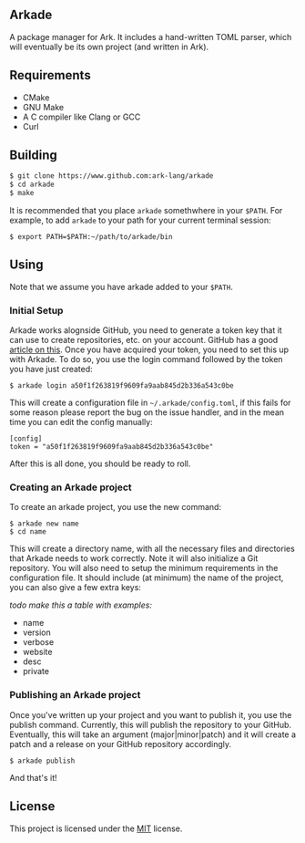 ## Arkade
A package manager for Ark. It includes a hand-written TOML parser,
which will eventually be its own project (and written in Ark).

## Requirements
* CMake
* GNU Make
* A C compiler like Clang or GCC
* Curl

## Building

```bash
$ git clone https://www.github.com:ark-lang/arkade
$ cd arkade
$ make
```

It is recommended that you place `arkade` somethwhere in your `$PATH`. For example, to add `arkade` to your path for your current terminal session:
```
$ export PATH=$PATH:~/path/to/arkade/bin
```

## Using
Note that we assume you have arkade added to your `$PATH`.

### Initial Setup
Arkade works alognside GitHub, you need to generate a token key that it can use to create repositories, etc. on your 
account. GitHub has a good [article on this](https://help.github.com/articles/creating-an-access-token-for-command-line-use/). Once you have acquired your token, you need to set this up with Arkade. To do so, you use the login command followed by the token you have just created:

    $ arkade login a50f1f263819f9609fa9aab845d2b336a543c0be

This will create a configuration file in `~/.arkade/config.toml`, if this fails for some reason please report the bug on the issue handler, and in the mean time you can edit the config manually:

    [config]
    token = "a50f1f263819f9609fa9aab845d2b336a543c0be"

After this is all done, you should be ready to roll.

### Creating an Arkade project
To create an arkade project, you use the new command:

    $ arkade new name
    $ cd name

This will create a directory name, with all the necessary files and directories that Arkade needs to work correctly. Note it will also initialize a Git repository. You will also need to setup the minimum requirements in the configuration file. It should include (at minimum) the name of the project, you can also give a few extra keys:

_todo make this a table with examples:_

* name
* version
* verbose
* website
* desc
* private

### Publishing an Arkade project
Once you've written up your project and you want to publish it, you use the publish command. Currently, this will publish the repository to your GitHub. Eventually, this will take an argument (major|minor|patch) and it will create a patch and a release on your GitHub repository accordingly.

    $ arkade publish

And that's it!

## License
This project is licensed under the [MIT](/LICENSE) license.
